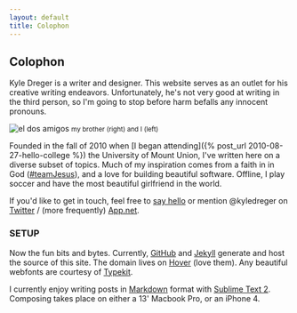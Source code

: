```yaml
---
layout: default
title: Colophon
---
```

## Colophon
Kyle Dreger is a writer and designer. This website serves as an outlet for his creative writing endeavors. Unfortunately, he's not very good at writing in the third person, so I'm going to stop before harm befalls any innocent pronouns.

![el dos amigos](http://cargo.kyledreger.com.s3.amazonaws.com/me-and-nathan.jpg)
<small>my brother (right) and I (left)</small>

Founded in the fall of 2010 when [I began attending]({% post_url 2010-08-27-hello-college %}) the University of Mount Union, I've written here on a diverse subset of topics. Much of my inspiration comes from a faith in in God ([#teamJesus](http://bible.us/116/psa.1.3.nlt)), and a love for building beautiful software. Offline, I play soccer and have the most beautiful girlfriend in the world.

If you'd like to get in touch, feel free to [say hello](mailto:hi@kyledreger.com?subject=hello!) or mention @kyledreger on [Twitter](http://twitter.com/dreger) / (more frequently) [App.net](http://alpha.app.net/kyledreger).

### SETUP

Now the fun bits and bytes. Currently, [GitHub](http://github.com/kyledreger) and [Jekyll](https://github.com/mojombo/jekyll) generate and host the source of this site. The domain lives on [Hover](http://hover.com) (love them). Any beautiful webfonts are courtesy of [Typekit](http://typekit.com).

I currently enjoy writing posts in [Markdown](http://daringfireball.net/projects/markdown) format with [Sublime Text 2](http://sublimetext.com). Composing takes place on either a 13' Macbook Pro, or an iPhone 4.

